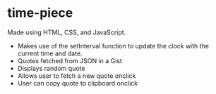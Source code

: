 # time-piece

Made using HTML, CSS, and JavaScript.

- Makes use of the setInterval function to update the clock with the current time and date.
- Quotes fetched from JSON in a Gist
- Displays random quote
- Allows user to fetch a new quote onclick
- User can copy quote to clipboard onclick
